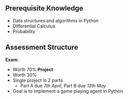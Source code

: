 
## Prerequisite Knowledge
- Data structures and algorithms in Python
- Differential Calculus
- Probability


## Assessment Structure
**Exam:**
- Worth 70%
**Project**
- Worth 30%
- Single project in 2 parts
	- Part A due *7th April*, Part B due *12th May*
- Goal is to implement a game playing agent in Python



